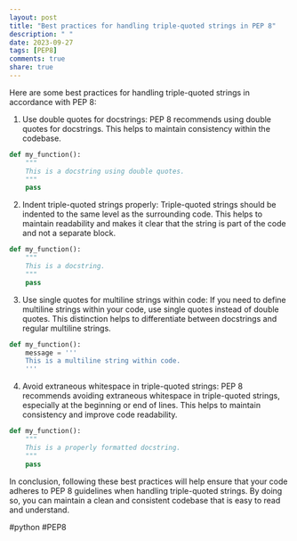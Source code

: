 ```yaml
---
layout: post
title: "Best practices for handling triple-quoted strings in PEP 8"
description: " "
date: 2023-09-27
tags: [PEP8]
comments: true
share: true
---
```


Here are some best practices for handling triple-quoted strings in accordance with PEP 8:

1. Use double quotes for docstrings: PEP 8 recommends using double quotes for docstrings. This helps to maintain consistency within the codebase.

  ```python
  def my_function():
      """
      This is a docstring using double quotes.
      """
      pass
  ```

2. Indent triple-quoted strings properly: Triple-quoted strings should be indented to the same level as the surrounding code. This helps to maintain readability and makes it clear that the string is part of the code and not a separate block.

  ```python
  def my_function():
      """
      This is a docstring.
      """
      pass
  ```

3. Use single quotes for multiline strings within code: If you need to define multiline strings within your code, use single quotes instead of double quotes. This distinction helps to differentiate between docstrings and regular multiline strings.

  ```python
  def my_function():
      message = '''
      This is a multiline string within code.
      '''
  ```

4. Avoid extraneous whitespace in triple-quoted strings: PEP 8 recommends avoiding extraneous whitespace in triple-quoted strings, especially at the beginning or end of lines. This helps to maintain consistency and improve code readability.

  ```python
  def my_function():
      """
      This is a properly formatted docstring.
      """
      pass
  ```

In conclusion, following these best practices will help ensure that your code adheres to PEP 8 guidelines when handling triple-quoted strings. By doing so, you can maintain a clean and consistent codebase that is easy to read and understand.

#python #PEP8